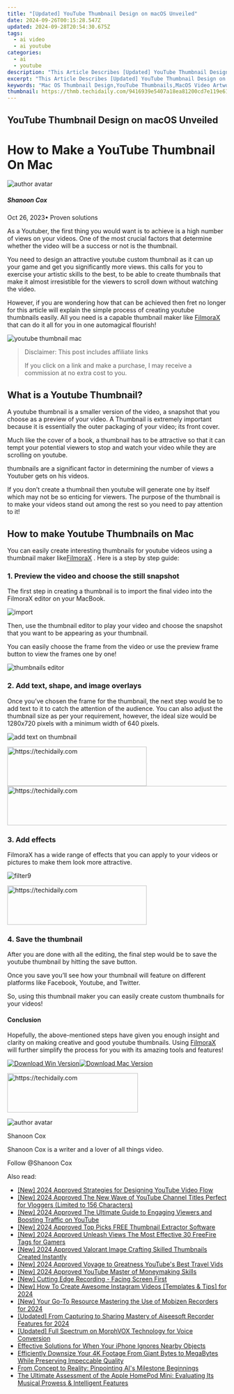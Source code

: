 ```yaml
---
title: "[Updated] YouTube Thumbnail Design on macOS Unveiled"
date: 2024-09-26T00:15:28.547Z
updated: 2024-09-28T20:54:30.675Z
tags:
  - ai video
  - ai youtube
categories:
  - ai
  - youtube
description: "This Article Describes [Updated] YouTube Thumbnail Design on macOS Unveiled"
excerpt: "This Article Describes [Updated] YouTube Thumbnail Design on macOS Unveiled"
keywords: "Mac OS Thumbnail Design,YouTube Thumbnails,MacOS Video Artwork,Thumbnail Creation Mac,Visuals for Videos Mac,Mac Video Graphics,MacOS Editing Tools"
thumbnail: https://thmb.techidaily.com/9416939e5407a18ea81200cd7e119e61ff04e31fb3c5cd004cd4601ad28e3eb8.jpg
---
```


## YouTube Thumbnail Design on macOS Unveiled

# How to Make a YouTube Thumbnail On Mac

![author avatar](https://images.wondershare.com/filmora/article-images/shannon-cox.jpg)

##### Shanoon Cox

 Oct 26, 2023• Proven solutions

As a Youtuber, the first thing you would want is to achieve is a high number of views on your videos. One of the most crucial factors that determine whether the video will be a success or not is the thumbnail.

 You need to design an attractive youtube custom thumbnail as it can up your game and get you significantly more views. this calls for you to exercise your artistic skills to the best, to be able to create thumbnails that make it almost irresistible for the viewers to scroll down without watching the video.

However, if you are wondering how that can be achieved then fret no longer for this article will explain the simple process of creating youtube thumbnails easily. All you need is a capable thumbnail maker like [FilmoraX](https://tools.techidaily.com/wondershare/filmora/download/) that can do it all for you in one automagical flourish!

![youtube thumbnail mac](https://images.wondershare.com/filmora/Mac-articles/youtube-thumbnail-mac.jpg)

>  Disclaimer: This post includes affiliate links
>
>  If you click on a link and make a purchase, I may receive a commission at no extra cost to you.
>

## What is a Youtube Thumbnail?

A youtube thumbnail is a smaller version of the video, a snapshot that you choose as a preview of your video. A Thumbnail is extremely important because it is essentially the outer packaging of your video; its front cover.

Much like the cover of a book, a thumbnail has to be attractive so that it can tempt your potential viewers to stop and watch your video while they are scrolling on youtube.

thumbnails are a significant factor in determining the number of views a Youtuber gets on his videos.

If you don’t create a thumbnail then youtube will generate one by itself which may not be so enticing for viewers. The purpose of the thumbnail is to make your videos stand out among the rest so you need to pay attention to it!

## How to make Youtube Thumbnails on Mac

You can easily create interesting thumbnails for youtube videos using a thumbnail maker like[FilmoraX](https://tools.techidaily.com/wondershare/filmora/download/) . Here is a step by step guide:

### 1. Preview the video and choose the still snapshot

The first step in creating a thumbnail is to import the final video into the FilmoraX editor on your MacBook.

![import](https://images.wondershare.com/filmora/filmoraX/Guide-Mac/3.import-media-files.jpg)

Then, use the thumbnail editor to play your video and choose the snapshot that you want to be appearing as your thumbnail.

You can easily choose the frame from the video or use the preview frame button to view the frames one by one!

![thumbnails editor](https://images.wondershare.com/filmora/Mac-articles/thumbnails-editor.jpg)

### 2. Add text, shape, and image overlays

Once you’ve chosen the frame for the thumbnail, the next step would be to add text to it to catch the attention of the audience. You can also adjust the thumbnail size as per your requirement, however, the ideal size would be 1280x720 pixels with a minimum width of 640 pixels.

![add text on thumbnail](https://images.wondershare.com/filmora/Mac-articles/add-text-on-thumbnail.jpg)

<!-- affiliate ads begin -->
<a href="https://bluettius.sjv.io/c/5597632/2139113/17108" target="_top" id="2139113">
  <img src="//a.impactradius-go.com/display-ad/17108-2139113" border="0" alt="https://techidaily.com" width="320" height="90"/>
</a>
<img height="0" width="0" src="https://bluettius.sjv.io/i/5597632/2139113/17108" style="position:absolute;visibility:hidden;" border="0" />
<!-- affiliate ads end -->

<!-- affiliate ads begin -->
<a href="https://appsumo.8odi.net/c/5597632/2082521/7443" target="_top" id="2082521">
  <img src="//a.impactradius-go.com/display-ad/7443-2082521" border="0" alt="https://techidaily.com" width="728" height="90"/>
</a>
<img height="0" width="0" src="https://appsumo.8odi.net/i/5597632/2082521/7443" style="position:absolute;visibility:hidden;" border="0" />
<!-- affiliate ads end -->

### 3. Add effects

FilmoraX has a wide range of effects that you can apply to your videos or pictures to make them look more attractive.

![filter9](https://images.wondershare.com/filmora/guide/filter-9-mac.jpg)

<!-- affiliate ads begin -->
<a href="https://wigfever.sjv.io/c/5597632/2014848/22899" target="_top" id="2014848">
  <img src="//a.impactradius-go.com/display-ad/22899-2014848" border="0" alt="https://techidaily.com" width="320" height="90"/>
</a>
<img height="0" width="0" src="https://wigfever.sjv.io/i/5597632/2014848/22899" style="position:absolute;visibility:hidden;" border="0" />
<!-- affiliate ads end -->

### 4. Save the thumbnail

After you are done with all the editing, the final step would be to save the youtube thumbnail by hitting the save button.

Once you save you’ll see how your thumbnail will feature on different platforms like Facebook, Youtube, and Twitter.

So, using this thumbnail maker you can easily create custom thumbnails for your videos!

#### Conclusion

Hopefully, the above-mentioned steps have given you enough insight and clarity on making creative and good youtube thumbnails. Using [FilmoraX](https://tools.techidaily.com/wondershare/filmora/download/) will further simplify the process for you with its amazing tools and features!

[![Download Win Version](https://images.wondershare.com/filmora/guide/download-btn-win.jpg)](https://tools.techidaily.com/wondershare/filmora/download/)[![Download Mac Version](https://images.wondershare.com/filmora/guide/download-btn-mac.jpg)](https://tools.techidaily.com/wondershare/filmora/download/)

<!-- affiliate ads begin -->
<a href="https://laganoo.pxf.io/c/5597632/1484940/16446" target="_top" id="1484940">
  <img src="//a.impactradius-go.com/display-ad/16446-1484940" border="0" alt="https://techidaily.com" width="300" height="90"/>
</a>
<img height="0" width="0" src="https://laganoo.pxf.io/i/5597632/1484940/16446" style="position:absolute;visibility:hidden;" border="0" />
<!-- affiliate ads end -->

![author avatar](https://images.wondershare.com/filmora/article-images/shannon-cox.jpg)

Shanoon Cox

Shanoon Cox is a writer and a lover of all things video.

Follow @Shanoon Cox

<ins class="adsbygoogle"
     style="display:block"
     data-ad-format="autorelaxed"
     data-ad-client="ca-pub-7571918770474297"
     data-ad-slot="1223367746"></ins>

<ins class="adsbygoogle"
     style="display:block"
     data-ad-client="ca-pub-7571918770474297"
     data-ad-slot="8358498916"
     data-ad-format="auto"
     data-full-width-responsive="true"></ins>

<span class="atpl-alsoreadstyle">Also read:</span>
<div><ul>
<li><a href="https://youtube-web.techidaily.com/024-approved-strategies-for-designing-youtube-video-flow/"><u>[New] 2024 Approved Strategies for Designing YouTube Video Flow</u></a></li>
<li><a href="https://youtube-web.techidaily.com/024-approved-the-new-wave-of-youtube-channel-titles-perfect-for-vloggers-limited-to-156-characters/"><u>[New] 2024 Approved The New Wave of YouTube Channel Titles Perfect for Vloggers (Limited to 156 Characters)</u></a></li>
<li><a href="https://youtube-web.techidaily.com/024-approved-the-ultimate-guide-to-engaging-viewers-and-boosting-traffic-on-youtube/"><u>[New] 2024 Approved The Ultimate Guide to Engaging Viewers and Boosting Traffic on YouTube</u></a></li>
<li><a href="https://youtube-web.techidaily.com/024-approved-top-picks-free-thumbnail-extractor-software/"><u>[New] 2024 Approved Top Picks FREE Thumbnail Extractor Software</u></a></li>
<li><a href="https://youtube-web.techidaily.com/024-approved-unleash-views-the-most-effective-30-freefire-tags-for-gamers/"><u>[New] 2024 Approved Unleash Views The Most Effective 30 FreeFire Tags for Gamers</u></a></li>
<li><a href="https://youtube-web.techidaily.com/024-approved-valorant-image-crafting-skilled-thumbnails-created-instantly/"><u>[New] 2024 Approved Valorant Image Crafting Skilled Thumbnails Created Instantly</u></a></li>
<li><a href="https://youtube-web.techidaily.com/024-approved-voyage-to-greatness-youtubes-best-travel-vids/"><u>[New] 2024 Approved Voyage to Greatness YouTube's Best Travel Vids</u></a></li>
<li><a href="https://youtube-web.techidaily.com/024-approved-youtube-master-of-moneymaking-skills/"><u>[New] 2024 Approved YouTube Master of Moneymaking Skills</u></a></li>
<li><a href="https://fox-cloud.techidaily.com/new-cutting-edge-recording-facing-screen-first/"><u>[New] Cutting Edge Recording - Facing Screen First</u></a></li>
<li><a href="https://instagram-video-recordings.techidaily.com/new-how-to-create-awesome-instagram-videos-templates-and-tips-for-2024/"><u>[New] How To Create Awesome Instagram Videos [Templates & Tips] for 2024</u></a></li>
<li><a href="https://screen-activity-recording.techidaily.com/new-your-go-to-resource-mastering-the-use-of-mobizen-recorders-for-2024/"><u>[New] Your Go-To Resource Mastering the Use of Mobizen Recorders for 2024</u></a></li>
<li><a href="https://screen-mirroring-recording.techidaily.com/updated-from-capturing-to-sharing-mastery-of-aiseesoft-recorder-features-for-2024/"><u>[Updated] From Capturing to Sharing Mastery of Aiseesoft Recorder Features for 2024</u></a></li>
<li><a href="https://some-techniques.techidaily.com/updated-full-spectrum-on-morphvox-technology-for-voice-conversion/"><u>[Updated] Full Spectrum on MorphVOX Technology for Voice Conversion</u></a></li>
<li><a href="https://fox-that.techidaily.com/effective-solutions-for-when-your-iphone-ignores-nearby-objects/"><u>Effective Solutions for When Your iPhone Ignores Nearby Objects</u></a></li>
<li><a href="https://eaxpv-info.techidaily.com/efficiently-downsize-your-4k-footage-from-giant-bytes-to-megabytes-while-preserving-impeccable-quality/"><u>Efficiently Downsize Your 4K Footage From Giant Bytes to MegaBytes While Preserving Impeccable Quality</u></a></li>
<li><a href="https://tech-revival.techidaily.com/from-concept-to-reality-pinpointing-ais-milestone-beginnings/"><u>From Concept to Reality: Pinpointing AI's Milestone Beginnings</u></a></li>
<li><a href="https://buynow-help.techidaily.com/the-ultimate-assessment-of-the-apple-homepod-mini-evaluating-its-musical-prowess-and-intelligent-features/"><u>The Ultimate Assessment of the Apple HomePod Mini: Evaluating Its Musical Prowess & Intelligent Features</u></a></li>
</ul></div>

